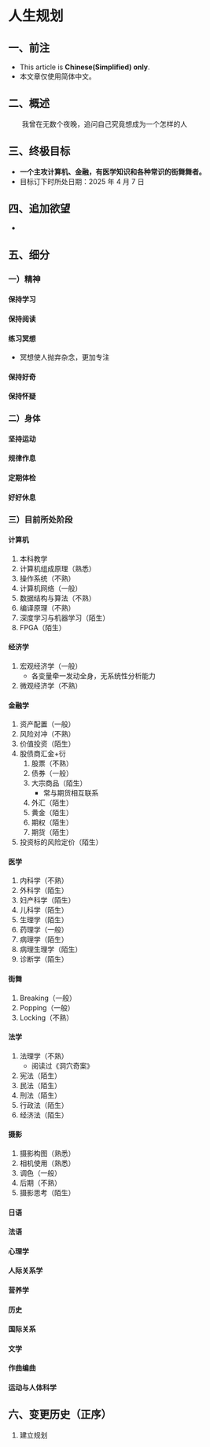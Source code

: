 # 人生规划

## 一、前注

- This article is **Chinese(Simplified) only**.
- 本文章仅使用简体中文。

## 二、概述

　　我曾在无数个夜晚，追问自己究竟想成为一个怎样的人

## 三、终极目标

- **一个主攻计算机、金融，有医学知识和各种常识的街舞舞者。**
- 目标订下时所处日期：2025 年 4 月 7 日

## 四、追加欲望

- 

## 五、细分

### 一）精神

#### 保持学习

#### 保持阅读

#### 练习冥想

- 冥想使人抛弃杂念，更加专注

#### 保持好奇

#### 保持怀疑

### 二）身体

#### 坚持运动

#### 规律作息

#### 定期体检

#### 好好休息

### 三）目前所处阶段

#### 计算机

1. 本科教学
2. 计算机组成原理（熟悉）
3. 操作系统（不熟）
4. 计算机网络（一般）
5. 数据结构与算法（不熟）
6. 编译原理（不熟）
7. 深度学习与机器学习（陌生）
8. FPGA（陌生）

#### 经济学

1. 宏观经济学（一般）
   - 各变量牵一发动全身，无系统性分析能力
2. 微观经济学（不熟）

#### 金融学

1. 资产配置（一般）
2. 风险对冲（不熟）
3. 价值投资（陌生）
4. 股债商汇金+衍
   1. 股票（不熟）
   2. 债券（一般）
   3. 大宗商品（陌生）
      - 常与期货相互联系
   4. 外汇（陌生）
   5. 黄金（陌生）
   6. 期权（陌生）
   7. 期货（陌生）
5. 投资标的风险定价（陌生）

#### 医学

1. 内科学（不熟）
2. 外科学（陌生）
3. 妇产科学（陌生）
4. 儿科学（陌生）
5. 生理学（陌生）
6. 药理学（一般）
7. 病理学（陌生）
8. 病理生理学（陌生）
9. 诊断学（陌生）

#### 街舞

1. Breaking（一般）
2. Popping（一般）
3. Locking（不熟）

#### 法学

1. 法理学（不熟）
   - 阅读过《洞穴奇案》
2. 宪法（陌生）
3. 民法（陌生）
4. 刑法（陌生）
5. 行政法（陌生）
6. 经济法（陌生）

#### 摄影

1. 摄影构图（熟悉）
2. 相机使用（熟悉）
3. 调色（一般）
4. 后期（不熟）
5. 摄影思考（陌生）

#### 日语

#### 法语

#### 心理学

#### 人际关系学

#### 营养学

#### 历史

#### 国际关系

#### 文学

#### 作曲编曲

#### 运动与人体科学

## 六、变更历史（正序）

1. 建立规划